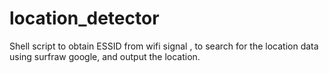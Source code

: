 # location_detector
Shell script to obtain ESSID from wifi signal , to search for the location data using surfraw google, and output the location.
